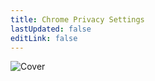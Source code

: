 ```yaml
---
title: Chrome Privacy Settings
lastUpdated: false
editLink: false
---
```


![Cover](/assets/covers/chrome.png)

<script setup>
    import Card from '../../../../.vitepress/theme/components/card.vue'
    import Grid from '../../../../.vitepress/theme/components/card-grid.vue'
</script>

<br>
<Grid class="sm:grid-cols-3">
    <Card title="Desktop Settings" href="/privacy-settings/software/browsers/chrome/desktop"/>
    <Card title="Mobile Settings" href="/privacy-settings/software/browsers/chrome/mobile"/>
    <Card title="Extensions" href="/recommendations/internet-browsing/browser-extensions"/>
</Grid>